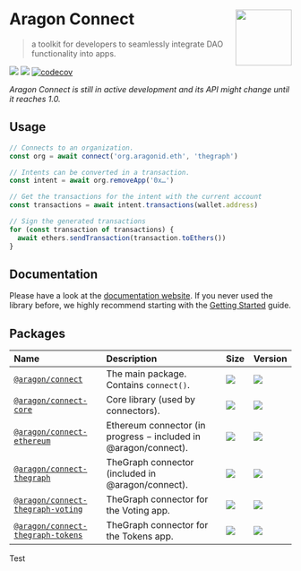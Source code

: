 # Aragon Connect [<img height="100" align="right" alt="" src="https://user-images.githubusercontent.com/36158/85128259-d201f100-b228-11ea-9770-76ae86cc98b3.png">](https://connect.aragon.org/)

> a toolkit for developers to seamlessly integrate DAO functionality into apps.

[![](https://img.shields.io/github/package-json/v/aragon/connect?label=npm)](https://www.npmjs.com/package/@aragon/connect) [![](https://img.shields.io/bundlephobia/minzip/@aragon/connect)](https://bundlephobia.com/result?p=@aragon/connect) [![codecov](https://codecov.io/gh/aragon/connect/branch/master/graph/badge.svg)](https://codecov.io/gh/aragon/connect)

_Aragon Connect is still in active development and its API might change until it reaches 1.0._

## Usage

```javascript
// Connects to an organization.
const org = await connect('org.aragonid.eth', 'thegraph')

// Intents can be converted in a transaction.
const intent = await org.removeApp('0x…')

// Get the transactions for the intent with the current account
const transactions = await intent.transactions(wallet.address)

// Sign the generated transactions
for (const transaction of transactions) {
  await ethers.sendTransaction(transaction.toEthers())
}
```

## Documentation

Please have a look at the [documentation website](https://connect.aragon.org/). If you never used the library before, we highly recommend starting with the [Getting Started](https://connect.aragon.org/guides/getting-started) guide.

## Packages

| Name                                                                  | Description                                                       | Size                                                                                                                                                 | Version                                                                                                                                     |
| :-------------------------------------------------------------------- | :---------------------------------------------------------------- | :--------------------------------------------------------------------------------------------------------------------------------------------------- | :------------------------------------------------------------------------------------------------------------------------------------------ |
| [`@aragon/connect`](packages/connect)                                 | The main package. Contains `connect()`.                           | [![](https://img.shields.io/bundlephobia/minzip/@aragon/connect)](https://bundlephobia.com/result?p=@aragon/connect)                                 | [![](https://img.shields.io/github/package-json/v/aragon/connect?label=npm)](https://www.npmjs.com/package/@aragon/connect)                 |
| [`@aragon/connect-core`](packages/connect-core)                       | Core library \(used by connectors\).                              | [![](https://img.shields.io/bundlephobia/minzip/@aragon/connect-core)](https://bundlephobia.com/result?p=@aragon/connect-core)                       | [![](https://img.shields.io/github/package-json/v/aragon/connect?label=npm)](https://www.npmjs.com/package/@aragon/connect-core)            |
| [`@aragon/connect-ethereum`](packages/connect-ethereum)               | Ethereum connector \(in progress − included in @aragon/connect\). | [![](https://img.shields.io/bundlephobia/minzip/@aragon/connect-ethereum)](https://bundlephobia.com/result?p=@aragon/connect-ethereum)               | [![](https://img.shields.io/github/package-json/v/aragon/connect?label=npm)](https://www.npmjs.com/package/@aragon/connect-ethereum)        |
| [`@aragon/connect-thegraph`](packages/connect-thegraph)               | TheGraph connector \(included in @aragon/connect\).               | [![](https://img.shields.io/bundlephobia/minzip/@aragon/connect-thegraph)](https://bundlephobia.com/result?p=@aragon/connect-thegraph)               | [![](https://img.shields.io/github/package-json/v/aragon/connect?label=npm)](https://www.npmjs.com/package/@aragon/connect-thegraph)        |
| [`@aragon/connect-thegraph-voting`](packages/connect-thegraph-voting) | TheGraph connector for the Voting app.                            | [![](https://img.shields.io/bundlephobia/minzip/@aragon/connect-thegraph-voting)](https://bundlephobia.com/result?p=@aragon/connect-thegraph-voting) | [![](https://img.shields.io/github/package-json/v/aragon/connect?label=npm)](https://www.npmjs.com/package/@aragon/connect-thegraph-voting) |
| [`@aragon/connect-thegraph-tokens`](packages/connect-thegraph-tokens) | TheGraph connector for the Tokens app.                            | [![](https://img.shields.io/bundlephobia/minzip/@aragon/connect-thegraph-tokens)](https://bundlephobia.com/result?p=@aragon/connect-thegraph-tokens) | [![](https://img.shields.io/github/package-json/v/aragon/connect?label=npm)](https://www.npmjs.com/package/@aragon/connect-thegraph-tokens) |

Test
